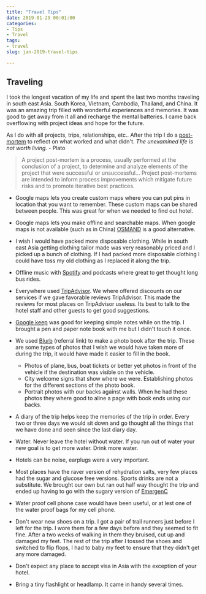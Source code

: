 ```yaml
---
title: "Travel Tips"
date: 2019-01-29 00:01:00
categories:
- Tips
- Travel
tags:
- travel
slug: jan-2019-travel-tips

---
```


## Traveling

I took the longest vacation of my life and spent the last two months traveling in south east Asia. South Korea, Vietnam, Cambodia, Thailand, and China. It was an amazing trip filled with wonderful experiences and memories. It was good to get away from it all and recharge the mental batteries. I came back overflowing with project ideas and hope for the future. 

As I do with all projects, trips, relationships, etc.. After the trip I do a [post-mortem](https://en.wikipedia.org/wiki/Postmortem_documentation) to reflect on what worked and what didn't. *The unexamined life is not worth living.* - Plato

> A project post-mortem is a process, usually performed at the conclusion of a project, to determine and analyze elements of the project that were successful or unsuccessful... Project post-mortems are intended to inform process improvements which mitigate future risks and to promote iterative best practices.

- Google maps lets you create custom maps where you can put pins in location that you want to remember. These custom maps can be shared between people. This was great for when we needed to find out hotel. 

- Google maps lets you make offline and searchable maps. When google maps is not available (such as in China) [OSMAND](https://osmand.net/) is a good alternative.

- I wish I would have packed more disposable clothing. While in south east Asia getting clothing tailor made was very reasonably priced and I picked up a bunch of clothing. If I had packed more disposable clothing I could have toss my old clothing as I replaced it along the trip. 

- Offline music with [Spotify](https://www.spotify.com) and podcasts where great to get thought long bus rides. 

- Everywhere used [TripAdvisor](https://www.tripadvisor.ca/). We where offered discounts on our services if we gave favorable reviews TripAdvisor. This made the reviews for most places on TripAdvisor useless. Its best to talk to the hotel staff and other guests to get good suggestions. 

- [Google keep](https://keep.google.com/) was good for keeping simple notes while on the trip. I brought a pen and paper note book with me but I didn't touch it once. 

- We used [Blurb](https://www.talkable.com/x/3w19Zj) (referral link) to make a photo book after the trip. These are some types of photos that I wish we would have taken more of during the trip, it would have made it easier to fill in the book. 
   - Photos of plane, bus, boat tickets or better yet photos in front of the vehicle if the destination was visible on the vehicle. 
   - City welcome signs that show where we were. Establishing photos for the different sections of the photo book. 
   - Portrait photos with our backs against walls. When he had these photos they where good to aline a page with book ends using our backs. 

- A diary of the trip helps keep the memories of the trip in order. Every two or three days we would sit down and go thought all the things that we have done and seen since the last diary day. 

- Water. Never leave the hotel without water. If you run out of water your new goal is to get more water. Drink more water. 

- Hotels can be noise, earplugs were a very important. 

- Most places have the raver version of rehydration salts, very few places had the sugar and glucose free versions. Sports drinks are not a substitute. We brought  our own but ran out half way thought the trip and ended up having to go with the sugary version of [EmergenC](https://www.emergenc.com/)

- Water proof cell phone case would have been useful, or at lest one of the water proof bags for my cell phone.

- Don't wear new shoes on a trip. I got a pair of trail runners just before I left for the trip. I wore them for a few days before and they seemed to fit fine. After a two weeks of walking in them they bruised, cut up and damaged my feet. The rest of the trip after I tossed the shoes and switched to flip flops, I had to baby my feet to ensure that they didn't get any more damaged. 

- Don't expect any place to accept visa in Asia with the exception of your hotel. 

- Bring a tiny flashlight or headlamp. It came in handy several times. 
